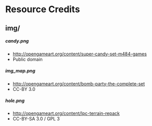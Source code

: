 Resource Credits
================

img/
----

##### candy.png
 * http://opengameart.org/content/super-candy-set-m484-games
 * Public domain


##### img_map.png
 * http://opengameart.org/content/bomb-party-the-complete-set
 * CC-BY 3.0


##### hole.png
 * http://opengameart.org/content/lpc-terrain-repack
 * CC-BY-SA 3.0 / GPL 3
